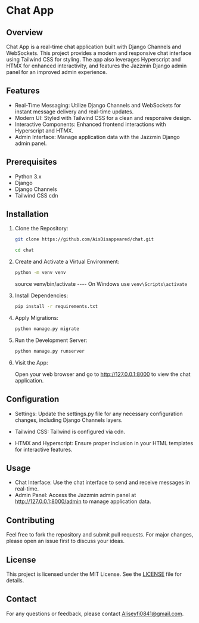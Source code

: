 # Chat App

## Overview

Chat App is a real-time chat application built with Django Channels and WebSockets. This project provides a modern and responsive chat interface using Tailwind CSS for styling. The app also leverages Hyperscript and HTMX for enhanced interactivity, and features the Jazzmin Django admin panel for an improved admin experience.

## Features

- Real-Time Messaging: Utilize Django Channels and WebSockets for instant message delivery and real-time updates.
- Modern UI: Styled with Tailwind CSS for a clean and responsive design.
- Interactive Components: Enhanced frontend interactions with Hyperscript and HTMX.
- Admin Interface: Manage application data with the Jazzmin Django admin panel.

## Prerequisites

- Python 3.x
- Django
- Django Channels
- Tailwind CSS cdn

## Installation

1. Clone the Repository:

   ~~~bash
   git clone https://github.com/AisDisappeared/chat.git
   ~~~

   ~~~bash
   cd chat
   ~~~

2. Create and Activate a Virtual Environment:

   ~~~bash
   python -m venv venv
   ~~~

   source venv/bin/activate  ---- On Windows use `venv\Scripts\activate`

3. Install Dependencies:

   ~~~bash
   pip install -r requirements.txt
   ~~~

4. Apply Migrations:

   ~~~bash
   python manage.py migrate
   ~~~

5. Run the Development Server:

   ~~~bash
   python manage.py runserver
   ~~~

6. Visit the App:

   Open your web browser and go to <http://127.0.0.1:8000> to view the chat application.

## Configuration

- Settings: Update the settings.py file for any necessary configuration changes, including Django Channels layers.

- Tailwind CSS: Tailwind is configured via cdn.

- HTMX and Hyperscript: Ensure proper inclusion in your HTML templates for interactive features.

## Usage

- Chat Interface: Use the chat interface to send and receive messages in real-time.
- Admin Panel: Access the Jazzmin admin panel at <http://127.0.0.1:8000/admin> to manage application data.

## Contributing

Feel free to fork the repository and submit pull requests. For major changes, please open an issue first to discuss your ideas.

## License

This project is licensed under the MIT License. See the [LICENSE](LICENSE) file for details.

## Contact

For any questions or feedback, please contact [Aliseyfi0841@gmail.com](mailto:Aliseyfi0841@gmail.com).

